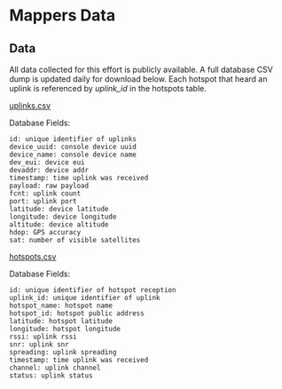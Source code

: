 # Mappers Data

## Data

All data collected for this effort is publicly available. A full database CSV dump is updated daily for download below. Each hotspot that heard an uplink is referenced by _uplink\_id_ in the hotspots table. 

[uplinks.csv](https://coverage-dumps.s3-us-west-2.amazonaws.com/daily-csv-dumps/uplinks.csv)

Database Fields:

```text
id: unique identifier of uplinks
device_uuid: console device uuid
device_name: console device name
dev_eui: device eui
devaddr: device addr
timestamp: time uplink was received
payload: raw payload
fcnt: uplink count
port: uplink port
latitude: device latitude
longitude: device longitude
altitude: device altitude
hdop: GPS accuracy
sat: number of visible satellites
```

[hotspots.csv](https://coverage-dumps.s3-us-west-2.amazonaws.com/daily-csv-dumps/hotspots.csv)

Database Fields:

```text
id: unique identifier of hotspot reception
uplink_id: unique identifier of uplink
hotspot_name: hotspot name
hotspot_id: hotspot public address
latitude: hotspot latitude
longitude: hotspot longitude
rssi: uplink rssi
snr: uplink snr
spreading: uplink spreading
timestamp: time uplink was received
channel: uplink channel
status: uplink status
```

